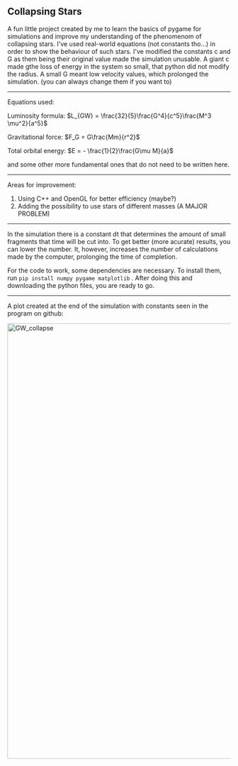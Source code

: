 ## Collapsing Stars

A fun little project created by me to learn the basics of pygame for simulations and improve my understanding of the phenomenom of collapsing stars. I've used real-world equations (not constants tho...) in order to show the behaviour of such stars. I've modified the constants c and G as them being their original value made the simulation unusable. A giant c made gthe loss of energy in the system so small, that python did not modify the radius. A small G meant low velocity values, which prolonged the simulation. (you can always change them if you want to)

---

Equations used:

Luminosity formula: $L_{GW} = \frac{32}{5}\frac{G^4}{c^5}\frac{M^3 \mu^2}{a^5}$

Gravitational force: $F_G = G\frac{Mm}{r^2}$

Total orbital energy: $E = - \frac{1}{2}\frac{G\mu M}{a}$

and some other more fundamental ones that do not need to be written here.

---

Areas for improvement:

1. Using C++ and OpenGL for better efficiency (maybe?)
2. Adding the possibility to use stars of different masses (A MAJOR PROBLEM)

---

In the simulation there is a constant dt that determines the amount of small fragments that time will be cut into. To get better (more acurate) results, you can lower the number. It, however, increases the number of calculations made by the computer, prolonging the time of completion.

For the code to work, some dependencies are necessary. To install them, run  `pip install numpy pygame matplotlib` . After doing this and downloading the python files, you are ready to go.

---

A plot created at the end of the simulation with constants seen in the program on github:

<img width="956" height="982" alt="GW_collapse" src="https://github.com/user-attachments/assets/cff475d8-00b3-41d4-a4c8-2fe124cdb880" />

